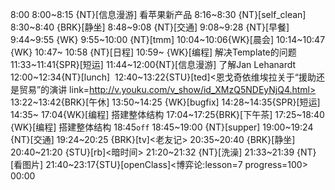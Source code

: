 
8:00
8:00~8:15 {NT}[信息漫游] 看苹果新产品
8:16~8:30 {NT}[self_clean]
8:30~8:40 {BRK}[静坐]
8:48~9:08 {NT}[交通]
9:08~9:28 {NT}[早餐]
9:44~9:55 {WK}
9:55~10:00 {NT}[tmm]
10:04~10:06{WK}[晨会]
10:14~10:47 {WK}<WAUP>
10:47~ 10:58 {NT}[日程]
10:59~ {WK}[编程]<WAUP> 解决Template的问题
11:33~11:41{SPR}[短运]
11:44~12:00{NT}[信息漫游] 了解Jan Lehanardt
12:00~12:34{NT}[lunch] 
12:40~13:22{STU}[ted]<恩戈奇依维埃拉关于“援助还是贸易”的演讲 link=http://v.youku.com/v_show/id_XMzQ5NDEyNjQ4.html>
13:22~13:42{BRK}[午休]
13:50~14:25 {WK}[bugfix]<WA>
14:28~14:35{SPR}[短运]
14:35~ 17:04{WK}[编程]<WAUP> 搭建整体结构
17:04~17:25{BRK}[下午茶]
17:25~18:40 {WK}[编程]<WAUP> 搭建整体结构
18:45`off`
18:45~19:00 {NT}[supper]
19:00~19:24 {NT}[交通]
19:24~20:25 {BRK}[tv]<老友记>
20:35~20:40 {BRK}[静坐]
20:40~21:20 {STU}[rb]<暗时间>
21:20~21:32 {NT}[洗澡]
21:33~21:39 {NT}[看图片]
21:40~23:17{STU}[openClass]<博弈论:lesson=7 progress=100>
00:00
